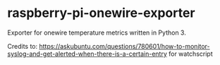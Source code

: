 # raspberry-pi-onewire-exporter
Exporter for onewire temperature metrics written in Python 3.



Credits to: https://askubuntu.com/questions/780601/how-to-monitor-syslog-and-get-alerted-when-there-is-a-certain-entry
for watchscript
